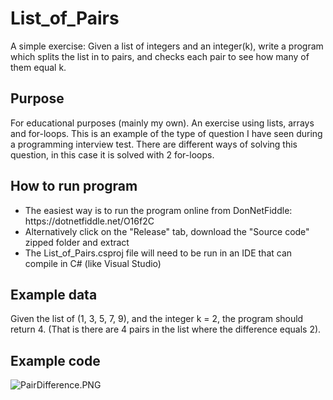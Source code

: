 # List_of_Pairs

A simple exercise: Given a list of integers and an integer(k), write a program which splits the list in to pairs, and checks each pair to see how many of them equal k.

## Purpose

For educational purposes (mainly my own). An exercise using lists, arrays and for-loops. This is an example of the type of question I have seen during a programming interview test. There are different ways of solving this question, in this case it is solved with 2 for-loops.

## How to run program

<ul>
  <li>The easiest way is to run the program online from DonNetFiddle: https://dotnetfiddle.net/O16f2C</li>
  <li>Alternatively click on the "Release" tab, download the "Source code" zipped folder and extract</li>
  <li>The List_of_Pairs.csproj file will need to be run in an IDE that can compile in C# (like Visual Studio)</li>
</ul>

## Example data

Given the list of (1, 3, 5, 7, 9), and the integer k = 2, the program should return 4.
(That is there are 4 pairs in the list where the difference equals 2). 

## Example code

![PairDifference.PNG](https://gamblepants.github.io/img/PairDifference.PNG)
